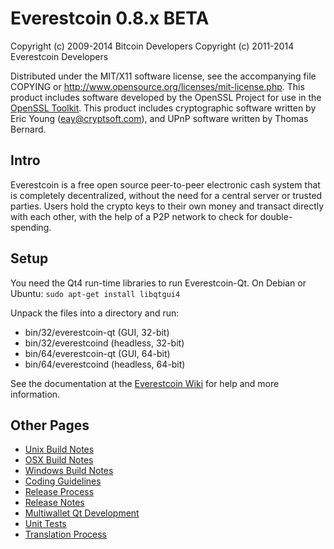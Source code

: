 Everestcoin 0.8.x BETA
====================

Copyright (c) 2009-2014 Bitcoin Developers
Copyright (c) 2011-2014 Everestcoin Developers

Distributed under the MIT/X11 software license, see the accompanying
file COPYING or http://www.opensource.org/licenses/mit-license.php.
This product includes software developed by the OpenSSL Project for use in the [OpenSSL Toolkit](http://www.openssl.org/). This product includes
cryptographic software written by Eric Young ([eay@cryptsoft.com](mailto:eay@cryptsoft.com)), and UPnP software written by Thomas Bernard.


Intro
---------------------
Everestcoin is a free open source peer-to-peer electronic cash system that is
completely decentralized, without the need for a central server or trusted
parties.  Users hold the crypto keys to their own money and transact directly
with each other, with the help of a P2P network to check for double-spending.


Setup
---------------------
You need the Qt4 run-time libraries to run Everestcoin-Qt. On Debian or Ubuntu:
	`sudo apt-get install libqtgui4`

Unpack the files into a directory and run:

- bin/32/everestcoin-qt (GUI, 32-bit)
- bin/32/everestcoind (headless, 32-bit)
- bin/64/everestcoin-qt (GUI, 64-bit)
- bin/64/everestcoind (headless, 64-bit)

See the documentation at the [Everestcoin Wiki](http://everestcoin.info)
for help and more information.


Other Pages
---------------------
- [Unix Build Notes](build-unix.md)
- [OSX Build Notes](build-osx.md)
- [Windows Build Notes](build-msw.md)
- [Coding Guidelines](coding.md)
- [Release Process](release-process.md)
- [Release Notes](release-notes.md)
- [Multiwallet Qt Development](multiwallet-qt.md)
- [Unit Tests](unit-tests.md)
- [Translation Process](translation_process.md)
